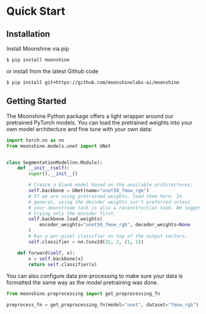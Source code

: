 # Quick Start

## Installation

Install Moonshine via pip

```
$ pip install moonshine
```

or install from the latest Github code

```
$ pip install git+https://github.com/moonshinelabs-ai/moonshine
```

## Getting Started

The Moonshine Python package offers a light wrapper around our
pretrained PyTorch models. You can load the pretrained weights into your
own model architecture and fine tune with your own data:

```python
import torch.nn as nn
from moonshine.models.unet import UNet


class SegmentationModel(nn.Module):
    def __init__(self):
        super().__init__()

        # Create a blank model based on the available architectures.
        self.backbone = UNet(name="unet50_fmow_rgb")
        # If we are using pretrained weights, load them here. In
        # general, using the decoder weights isn't preferred unless
        # your downstream task is also a reconstruction task. We suggest
        # trying only the encoder first.
        self.backbone.load_weights(
            encoder_weights="unet50_fmow_rgb", decoder_weights=None
        )
        # Run a per-pixel classifier on top of the output vectors.
        self.classifier = nn.Conv2d(32, 2, (1, 1))

    def forward(self, x):
        x = self.backbone(x)
        return self.classifier(x)
```

You can also configure data pre-processing to make sure your data is
formatted the same way as the model pretraining was done.

```python
from moonshine.preprocessing import get_preprocessing_fn

preprocess_fn = get_preprocessing_fn(model="unet", dataset="fmow_rgb")
```